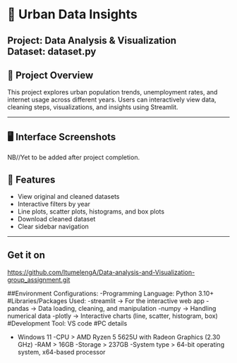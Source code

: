 # 🌆 Urban Data Insights
**Project:** Data Analysis & Visualization  
Dataset: dataset.py
---

## 📖 Project Overview
This project explores urban population trends, unemployment rates, and internet usage across different years. Users can interactively view data, cleaning steps, visualizations, and insights using Streamlit.

---

## 🖥️ Interface Screenshots
NB//Yet to be added after project completion.

## 🔧 Features
- View original and cleaned datasets
- Interactive filters by year
- Line plots, scatter plots, histograms, and box plots
- Download cleaned dataset
- Clear sidebar navigation

---

## Get it on
https://github.com/ItumelengA/Data-analysis-and-Visualization-group_assignment.git

##Environment Configurations:
-Programming Language: Python 3.10+
#Libraries/Packages Used:
-streamlit → For the interactive web app
-pandas → Data loading, cleaning, and manipulation
-numpy → Handling numerical data
-plotly → Interactive charts (line, scatter, histogram, box)
#Development Tool:
VS code
#PC details
- Windows 11
-CPU > AMD Ryzen 5 5625U with Radeon Graphics (2.30 GHz)
-RAM >  16GB
-Storage > 237GB
-System type > 64-bit operating system, x64-based processor
